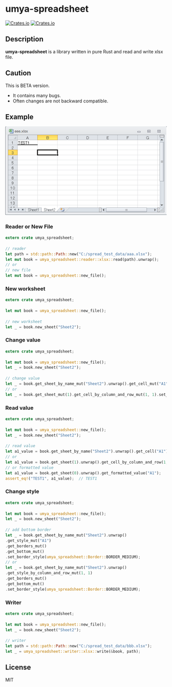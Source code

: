 # umya-spreadsheet
[![Crates.io](https://img.shields.io/crates/v/umya-spreadsheet)](https://crates.io/crates/umya-spreadsheet)
[![Crates.io](https://img.shields.io/crates/l/umya-spreadsheet)](https://github.com/MathNya/umya-spreadsheet#license)

## Description
**umya-spreadsheet** is a library written in pure Rust and read and write xlsx file.

## Caution
This is BETA version.
- It contains many bugs.
- Often changes are not backward compatible.

## Example
![Result Image](images/sample1.png)
### Reader or New File
```rust
extern crate umya_spreadsheet;

// reader
let path = std::path::Path::new("C:/spread_test_data/aaa.xlsx");
let mut book = umya_spreadsheet::reader::xlsx::read(path).unwrap();
// or
// new file
let mut book = umya_spreadsheet::new_file();
```
### New worksheet
```rust
extern crate umya_spreadsheet;

let mut book = umya_spreadsheet::new_file();

// new worksheet
let _ = book.new_sheet("Sheet2");
```
### Change value
```rust
extern crate umya_spreadsheet;

let mut book = umya_spreadsheet::new_file();
let _ = book.new_sheet("Sheet2");

// change value
let _ = book.get_sheet_by_name_mut("Sheet2").unwrap().get_cell_mut("A1").set_value("TEST1");
// or
let _ = book.get_sheet_mut(1).get_cell_by_column_and_row_mut(1, 1).set_value("TEST1");
```
### Read value
```rust
extern crate umya_spreadsheet;

let mut book = umya_spreadsheet::new_file();
let _ = book.new_sheet("Sheet2");

// read value
let a1_value = book.get_sheet_by_name("Sheet2").unwrap().get_cell("A1").unwrap().get_value();
// or
let a1_value = book.get_sheet(1).unwrap().get_cell_by_column_and_row(1, 1).unwrap().get_value();
// or formatted value
let a1_value = book.get_sheet(0).unwrap().get_formatted_value("A1");
assert_eq!("TEST1", a1_value);  // TEST1
```
### Change style
```rust
extern crate umya_spreadsheet;

let mut book = umya_spreadsheet::new_file();
let _ = book.new_sheet("Sheet2");

// add bottom border
let _ = book.get_sheet_by_name_mut("Sheet2").unwrap()
.get_style_mut("A1")
.get_borders_mut()
.get_bottom_mut()
.set_border_style(umya_spreadsheet::Border::BORDER_MEDIUM);
// or
let _ = book.get_sheet_by_name_mut("Sheet2").unwrap()
.get_style_by_column_and_row_mut(1, 1)
.get_borders_mut()
.get_bottom_mut()
.set_border_style(umya_spreadsheet::Border::BORDER_MEDIUM);
```
### Writer
```rust
extern crate umya_spreadsheet;

let mut book = umya_spreadsheet::new_file();
let _ = book.new_sheet("Sheet2");

// writer
let path = std::path::Path::new("C:/spread_test_data/bbb.xlsx");
let _ = umya_spreadsheet::writer::xlsx::write(&book, path);
```
## License
MIT
